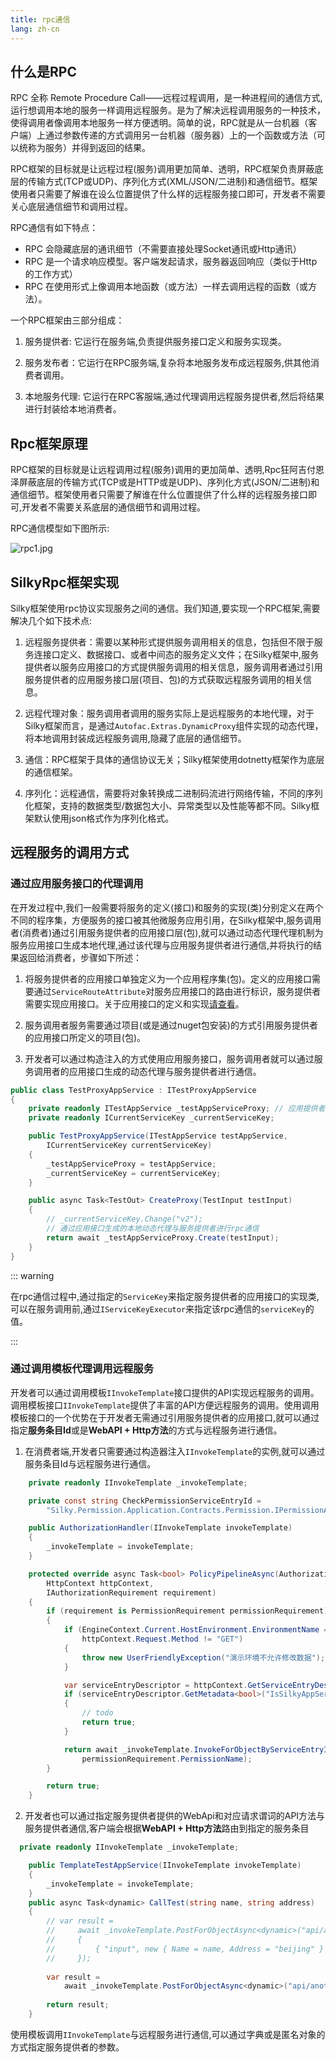 ```yaml
---
title: rpc通信
lang: zh-cn
---
```


## 什么是RPC

RPC 全称 Remote Procedure Call——远程过程调用，是一种进程间的通信方式,运行想调用本地的服务一样调用远程服务。是为了解决远程调用服务的一种技术，使得调用者像调用本地服务一样方便透明。简单的说，RPC就是从一台机器（客户端）上通过参数传递的方式调用另一台机器（服务器）上的一个函数或方法（可以统称为服务）并得到返回的结果。

RPC框架的目标就是让远程过程(服务)调用更加简单、透明，RPC框架负责屏蔽底层的传输方式(TCP或UDP)、序列化方式(XML/JSON/二进制)和通信细节。框架使用者只需要了解谁在设么位置提供了什么样的远程服务接口即可，开发者不需要关心底层通信细节和调用过程。

RPC通信有如下特点：

- RPC 会隐藏底层的通讯细节（不需要直接处理Socket通讯或Http通讯）
- RPC 是一个请求响应模型。客户端发起请求，服务器返回响应（类似于Http的工作方式）
- RPC 在使用形式上像调用本地函数（或方法）一样去调用远程的函数（或方法）。

一个RPC框架由三部分组成：

1. 服务提供者: 它运行在服务端,负责提供服务接口定义和服务实现类。

2. 服务发布者：它运行在RPC服务端,复杂将本地服务发布成远程服务,供其他消费者调用。

3. 本地服务代理: 它运行在RPC客服端,通过代理调用远程服务提供者,然后将结果进行封装给本地消费者。

## Rpc框架原理

RPC框架的目标就是让远程调用过程(服务)调用的更加简单、透明,Rpc狂阿吉付恩泽屏蔽底层的传输方式(TCP或是HTTP或是UDP)、序列化方式(JSON/二进制)和通信细节。框架使用者只需要了解谁在什么位置提供了什么样的远程服务接口即可,开发者不需要关系底层的通信细节和调用过程。


RPC通信模型如下图所示:

![rpc1.jpg](/assets/imgs/rpc1.jpg)

## SilkyRpc框架实现

Silky框架使用rpc协议实现服务之间的通信。我们知道,要实现一个RPC框架,需要解决几个如下技术点:

1. 远程服务提供者：需要以某种形式提供服务调用相关的信息，包括但不限于服务连接口定义、数据接口、或者中间态的服务定义文件；在Silky框架中,服务提供者以服务应用接口的方式提供服务调用的相关信息，服务调用者通过引用服务提供者的应用服务接口层(项目、包)的方式获取远程服务调用的相关信息。

2. 远程代理对象：服务调用者调用的服务实际上是远程服务的本地代理，对于Silky框架而言，是通过`Autofac.Extras.DynamicProxy`组件实现的动态代理，将本地调用封装成远程服务调用,隐藏了底层的通信细节。

3. 通信：RPC框架于具体的通信协议无关；Silky框架使用dotnetty框架作为底层的通信框架。

4. 序列化：远程通信，需要将对象转换成二进制码流进行网络传输，不同的序列化框架，支持的数据类型/数据包大小、异常类型以及性能等都不同。Silky框架默认使用json格式作为序列化格式。

## 远程服务的调用方式

### 通过应用服务接口的代理调用

在开发过程中,我们一般需要将服务的定义(接口)和服务的实现(类)分别定义在两个不同的程序集，方便服务的接口被其他微服务应用引用，在Silky框架中,服务调用者(消费者)通过引用服务提供者的应用接口层(包),就可以通过动态代理代理机制为服务应用接口生成本地代理,通过该代理与应用服务提供者进行通信,并将执行的结果返回给消费者，步骤如下所述：

1. 将服务提供者的应用接口单独定义为一个应用程序集(包)。定义的应用接口需要通过`ServiceRouteAttribute`对服务应用接口的路由进行标识，服务提供者需要实现应用接口。关于应用接口的定义和实现[请查看](appservice-and-serviceentry)。

2. 服务调用者服务需要通过项目(或是通过nuget包安装)的方式引用服务提供者的应用接口所定义的项目(包)。

3. 开发者可以通过构造注入的方式使用应用服务接口，服务调用者就可以通过服务调用者的应用接口生成的动态代理与服务提供者进行通信。

```csharp
public class TestProxyAppService : ITestProxyAppService
{
    private readonly ITestAppService _testAppServiceProxy; // 应用提供者的应用接口，通过其生成服务调用者的本地动态代理
    private readonly ICurrentServiceKey _currentServiceKey;

    public TestProxyAppService(ITestAppService testAppService,
        ICurrentServiceKey currentServiceKey)
    {
        _testAppServiceProxy = testAppService;
        _currentServiceKey = currentServiceKey;
    }

    public async Task<TestOut> CreateProxy(TestInput testInput)
    {
        // _currentServiceKey.Change("v2");
        // 通过应用接口生成的本地动态代理与服务提供者进行rpc通信
        return await _testAppServiceProxy.Create(testInput);
    }
}

```

::: warning

在rpc通信过程中,通过指定的`ServiceKey`来指定服务提供者的应用接口的实现类,可以在服务调用前,通过`IServiceKeyExecutor`来指定该rpc通信的`serviceKey`的值。   

:::

### 通过调用模板代理调用远程服务

开发者可以通过调用模板`IInvokeTemplate`接口提供的API实现远程服务的调用。调用模板接口`IInvokeTemplate`提供了丰富的API方便远程服务的调用。使用调用模板接口的一个优势在于开发者无需通过引用服务提供者的应用接口,就可以通过指定**服务条目Id**或是**WebAPI + Http方法**的方式与远程服务进行通信。

1. 在消费者端,开发者只需要通过构造器注入`IInvokeTemplate`的实例,就可以通过服务条目Id与远程服务进行通信。

```csharp
    private readonly IInvokeTemplate _invokeTemplate;

    private const string CheckPermissionServiceEntryId =
        "Silky.Permission.Application.Contracts.Permission.IPermissionAppService.CheckPermissionAsync.permissionName_Get";

    public AuthorizationHandler(IInvokeTemplate invokeTemplate)
    {
        _invokeTemplate = invokeTemplate;
    }

    protected override async Task<bool> PolicyPipelineAsync(AuthorizationHandlerContext context,
        HttpContext httpContext,
        IAuthorizationRequirement requirement)
    {
        if (requirement is PermissionRequirement permissionRequirement)
        {
            if (EngineContext.Current.HostEnvironment.EnvironmentName == SilkyHeroConsts.DemoEnvironment &&
                httpContext.Request.Method != "GET")
            {
                throw new UserFriendlyException("演示环境不允许修改数据");
            }

            var serviceEntryDescriptor = httpContext.GetServiceEntryDescriptor();
            if (serviceEntryDescriptor.GetMetadata<bool>("IsSilkyAppService"))
            {
                // todo 
                return true;
            }

            return await _invokeTemplate.InvokeForObjectByServiceEntryId<bool>(CheckPermissionServiceEntryId,
                permissionRequirement.PermissionName);
        }

        return true;
    }

```


2. 开发者也可以通过指定服务提供者提供的WebApi和对应请求谓词的API方法与服务提供者通信,客户端会根据**WebAPI + Http方法**路由到指定的服务条目

```csharp
  private readonly IInvokeTemplate _invokeTemplate;

    public TemplateTestAppService(IInvokeTemplate invokeTemplate)
    {
        _invokeTemplate = invokeTemplate;
    }
    public async Task<dynamic> CallTest(string name, string address)
    {
        // var result =
        //     await _invokeTemplate.PostForObjectAsync<dynamic>("api/another/test", new Dictionary<string, object>()
        //     {
        //         { "input", new { Name = name, Address = "beijing" } }
        //     });
        
        var result =
            await _invokeTemplate.PostForObjectAsync<dynamic>("api/another/test",  new { Name = name, Address = "beijing" });
        
        return result;
    }
```

使用模板调用`IInvokeTemplate`与远程服务进行通信,可以通过字典或是匿名对象的方式指定服务提供者的参数。